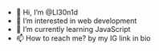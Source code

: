 - 👋 Hi, I’m @Ll30n1d
- 👀 I’m interested in web development
- 🌱 I’m currently learning JavaScript
- 📫 How to reach me? by my IG link in bio

<!---
Ll30n1d/Ll30n1d is a ✨ special ✨ repository because its `README.md` (this file) appears on your GitHub profile.
You can click the Preview link to take a look at your changes.
--->
